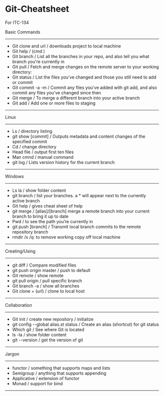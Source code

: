 # Git-Cheatsheet
For ITC-134

Basic Commands
*** 
- Git clone and url / downloads project to local machine
- Git help / (cmd ) 
- Git branch / List all the branches in your repo, and also tell you what branch you're currently in
- Git pull / Fetch and merge changes on the remote server to your working directory:
- Git status / List the files you've changed and those you still need to add or commit
- Git commit -a -m / Commit any files you've added with git add, and also commit any files you've changed since then
- Git merge <branch name> / To merge a different branch into your active branch
- Git add <file name> / Add one or more files to staging 
***


Linux
***
- Ls / directory listing 
- git show [commit] / Outputs metadata and content changes of the specified commit
- Cd / change directory
- Head file / output first ten files
- Man cmnd / manual command
- git log / Lists version history for the current branch
***

Windows
***
- Ls la / show folder content 
- git branch / list your branches. a * will appear next to the currently active branch
- Git help / gives cheat sheet of help
- git merge /  [alias]/[branch] merge a remote branch into your current branch to bring it up to date
- Pwd / to see the path you’re currently in 
- git push  [branch]  / Transmit local branch commits to the remote repository branch
- rmdir <repository name> /s /q: to remove working copy off local machine
***

Creating/Using
***
- git diff / Compare modified files
- git push origin master / push to default
- Git remote / show remote
- git pull origin <branchname> / pull specific branch
- Git branch -a / show all branches
- Git clone + (url) / clone to local host

***

Collaboration
***
- Git init / create new repository / initialize
- git config --global alias.st status / Create an alias (shortcut) for git status
- Which git / See where Git is located
- ls -la / show folder content
- git --version / get the version of git
***

Jargon
***
- functor / something that supports maps and lists
- Semigroup / anything that supports appending
- Applicative / extension of functor
- Monad / support for bind
***
